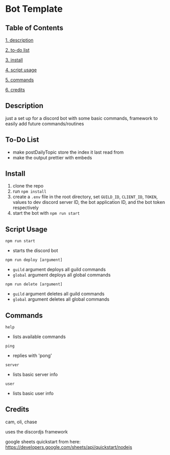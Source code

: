 # Bot Template

## Table of Contents
[1. description](#description)

[2. to-do list](#to-do-list)

[3. install](#install)

[4. script usage](#script-usage)

[5. commands](#commands)

[6. credits](#credits)

## Description
just a set up for a discord bot with some basic commands, framework to easily add future commands/routines

## To-Do List
- make postDailyTopic store the index it last read from
- make the output prettier with embeds

## Install
1. clone the repo
2. run `npm install`
3. create a `.env` file in the root directory, set `GUILD_ID`, `CLIENT_ID`, `TOKEN`, values to dev discord server ID, the bot application ID, and the bot token respectively
4. start the bot with `npm run start`

## Script Usage
`npm run start`
- starts the discord bot

`npm run deploy [argument]` 
- `guild` argument deploys all guild commands
- `global` argument deploys all global commands

`npm run delete [argument]` 
- `guild` argument deletes all guild commands   
- `global` argument deletes all global commands

## Commands

`help`
- lists available commands

`ping`
- replies with 'pong'

`server`
- lists basic server info

`user`
- lists basic user info

## Credits
cam, oli, chase

uses the discordjs framework

google sheets quickstart from here: https://developers.google.com/sheets/api/quickstart/nodejs